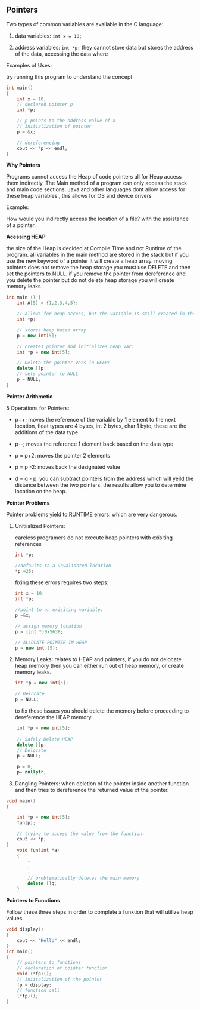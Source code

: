 ## Pointers

Two types of common variables are available in the C language:

1. data variables: `int x = 10;`

2. address variables: `int *p;` they cannot store data but stores the address of the data, accessing the data where 

Examples of Uses:

try running this program to understand the concept

```cpp
int main() 
{
    int x = 10;
    // declared pointer p
    int *p;

    // p points to the address value of x
    // initialization of pointer
    p = &x; 

    // dereferencing 
    cout << *p << endl;
}
```

**Why Pointers**

Programs cannot access the Heap of code pointers all for Heap access them indirectly. The Main method of a program can only access the stack and main code sections. Java and other languages dont allow access for these heap variables., this allows for OS and device drivers


Example:

How would you indirectly access the location of a file? with the assistance of a pointer.

**Acessing HEAP**

the size of the Heap is decided at Compile Time and not Runtime of the program. all variables in the main method are stored in the stack but if you use the new keyword of a pointer it will create a heap array. moving pointers does not remove the heap storage you must use DELETE and then set the pointers to NULL. if you remove the pointer from dereference and you delete the pointer but do not delete heap storage you will create memory leaks

```c++
int main () {
    int A[5] = {1,2,3,4,5};

    // allows for heap access, but the variable is still created in the stack
    int *p;

    // stores heap based array
    p = new int[5];

    // creates pointer and initializes heap var:
    int *p = new int[5];

    // Delete the pointer vars in HEAP:
    delete []p;
    // sets pointer to NULL
    p = NULL;
}
```

**Pointer Arithmetic**

5 Operations for Pointers:

* p++; moves the reference of the variable by 1 element to the next location, float types are 4 bytes, int 2 bytes, char 1 byte, these are the additions of the data type 

* p--; moves the reference 1 element back based on the data type
* p = p+2: moves the pointer 2 elements
* p = p -2: moves back the designated value
* d = q - p: you can subtract pointers from the address which will yeild the distance between the two pointers. the results allow you to determine location on the heap.

**Pointer Problems**

Pointer problems yield to RUNTIME errors. which are very dangerous.

1. Unitiialized Pointers:
    
    careless programers do not execute heap pointers with exisiting references

    ```c++
    int *p;
    
    //defaults to a unvalidated location
    *p =25;
    ```

    fixing these errors requires two steps:

     ```c++
    int x = 10;
    int *p;
    
    //point to an exisiting variable:
    p =&x;

    // assign memory location 
    p = (int *)0x5638;

    // ALLOCATE POINTER IN HEAP
    p = new int (5);
    ```

2. Memory Leaks: relates to HEAP and pointers, if you do not delocate heap memory then you can either run out of heap memory, or create memory leaks.

    ```c++
    int *p = new int[5];
    
    // Delocate
    p = NULL;
    ```

    to fix these issues you should delete the memory before proceeding to dereference the HEAP memory.
```c++
    int *p = new int[5];
    
    // Safely Delete HEAP
    delete []p;
    // Delocate
    p = NULL;

    p = 0;
    p= nullptr;
```

3. Dangling Pointers: when deletion of the pointer inside another function and then tries to dereference the returned value of the pointer.

```c++
void main() 
{

    int *p = new int[5];
    fun(p);

    // trying to access the value from the function:
    cout << *p;
}
    void fun(int *a)
    {
        -
        -
        -
        // problematically deletes the main memory
        delete []q;
    }
```

**Pointers to Functions**

Follow these three steps in order to complete a funxtion that will utilize heap values.

```c++
void display()
{
    cout << "Hello" << endl;
}
int main() 
{
    // pointers to functions
    // declaration of pointer function
    void (*fp)();
    // iniitalization of the pointer
    fp = display;
    // function call
    (*fp)();
}
```